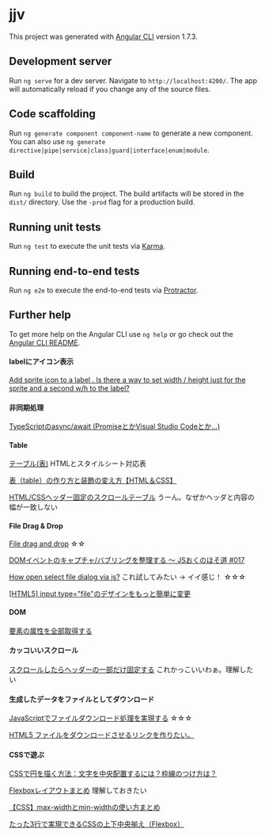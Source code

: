 # jjv

This project was generated with [Angular CLI](https://github.com/angular/angular-cli) version 1.7.3.

## Development server

Run `ng serve` for a dev server. Navigate to `http://localhost:4200/`. The app will automatically reload if you change any of the source files.

## Code scaffolding

Run `ng generate component component-name` to generate a new component. You can also use `ng generate directive|pipe|service|class|guard|interface|enum|module`.

## Build

Run `ng build` to build the project. The build artifacts will be stored in the `dist/` directory. Use the `-prod` flag for a production build.

## Running unit tests

Run `ng test` to execute the unit tests via [Karma](https://karma-runner.github.io).

## Running end-to-end tests

Run `ng e2e` to execute the end-to-end tests via [Protractor](http://www.protractortest.org/).

## Further help

To get more help on the Angular CLI use `ng help` or go check out the [Angular CLI README](https://github.com/angular/angular-cli/blob/master/README.md).


#### labelにアイコン表示
[Add sprite icon to a label . Is there a way to set width / height just for the sprite and a second w/h to the label?](https://stackoverflow.com/questions/9497060/add-sprite-icon-to-a-label-is-there-a-way-to-set-width-height-just-for-the-s)

#### 非同期処理
[TypeScriptのasync/await (PromiseとかVisual Studio Codeとか…)](https://qiita.com/takao_mofumofu/items/f7063445c2020d6c8af0)

#### Table
[テーブル(表)](http://www5f.biglobe.ne.jp/~keiko/html/ref/ref_table.htm)  HTMLとスタイルシート対応表

[表（table）の作り方と装飾の変え方【HTML＆CSS】](https://saruwakakun.com/html-css/basic/table)

[HTML/CSSヘッダー固定のスクロールテーブル](http://kagan.hatenablog.com/entry/2014/08/08/071726) うーん。なぜかヘッダと内容の幅が一致しない

#### File Drag & Drop
[File drag and drop](https://developer.mozilla.org/en-US/docs/Web/API/HTML_Drag_and_Drop_API/File_drag_and_drop) ☆☆

[DOMイベントのキャプチャ/バブリングを整理する 〜 JSおくのほそ道 #017](https://qiita.com/hosomichi/items/49500fea5fdf43f59c58)

[How open select file dialog via js?](https://stackoverflow.com/questions/16215771/how-open-select-file-dialog-via-js) これ試してみたい → イイ感じ！ ☆☆☆

[[HTML5] input type="file"のデザインをもっと簡単に変更](https://qiita.com/yasumodev/items/c9f8e8f588ded6b179c9)


#### DOM
[要素の属性を全部取得する](http://hokaccha.hatenablog.com/entry/20130819/1376895914)

#### カッコいいスクロール
[スクロールしたらヘッダーの一部だけ固定する](http://chibinowa.net/note/js/fixedheader.html) これかっこいいわぁ。理解したい

#### 生成したデータをファイルとしてダウンロード
[JavaScriptでファイルダウンロード処理を実現する](https://qiita.com/wadahiro/items/eb50ac6bbe2e18cf8813) ☆☆☆

[HTML5 ファイルをダウンロードさせるリンクを作りたい。](http://chaika.hatenablog.com/entry/2016/03/25/073203)

#### CSSで遊ぶ
[CSSで円を描く方法：文字を中央配置するには？枠線のつけ方は？](https://saruwakakun.com/html-css/basic/circle)

[Flexboxレイアウトまとめ](https://qiita.com/takanorip/items/a51989312160530d89a1) 理解しておきたい

[【CSS】max-widthとmin-widthの使い方まとめ](https://saruwakakun.com/html-css/basic/max-min-width)

[たった3行で実現できるCSSの上下中央揃え（Flexbox）](https://qiita.com/tonkotsuboy_com/items/a5aaa4a69fecfaf546a3)
